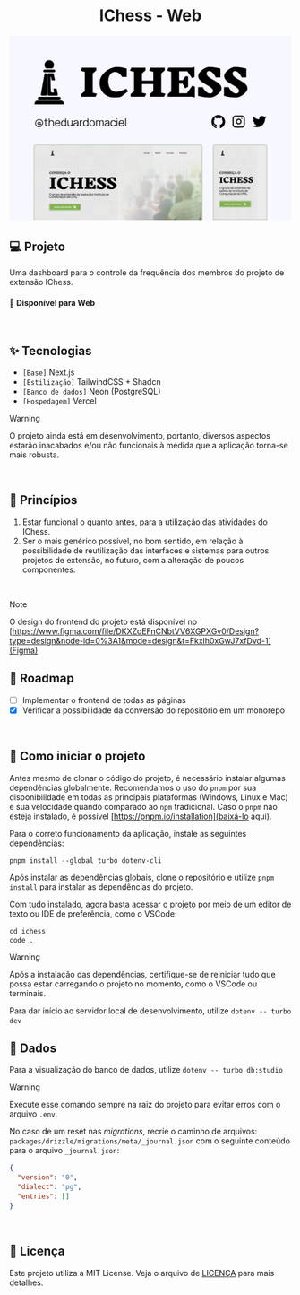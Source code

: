 <h1 align="center">
    IChess - Web
</h1>

<picture>
  <source media="(prefers-color-scheme: dark)" srcset="/.github/cover.png">
  <source media="(prefers-color-scheme: light)" srcset="/.github/cover_light.png">
    <img alt="Main project cover" src="/.github/cover_light.png">
</picture>

<br />

## 💻 Projeto

Uma dashboard para o controle da frequência dos membros do projeto de extensão IChess.

#### 🧭 Disponível para Web

<br />

## ✨ Tecnologias

- `[Base]` Next.js
- `[Estilização]` TailwindCSS + Shadcn
- `[Banco de dados]` Neon (PostgreSQL)
- `[Hospedagem]` Vercel

> [!WARNING]
> O projeto ainda está em desenvolvimento, portanto, diversos aspectos estarão inacabados e/ou não funcionais à medida que a aplicação torna-se mais robusta.

<br />

## 🧠 Princípios

1.  Estar funcional o quanto antes, para a utilização das atividades do IChess.
2.  Ser o mais genérico possível, no bom sentido, em relação à possibilidade de reutilização das interfaces e sistemas para outros projetos de extensão, no futuro, com a alteração de poucos componentes.

<br />

> [!NOTE]
> O design do frontend do projeto está disponível no [https://www.figma.com/file/DKXZoEFnCNbtVV6XGPXGv0/Design?type=design&node-id=0%3A1&mode=design&t=Fkxlh0xGwJ7xfDvd-1](Figma)

## 🚧 Roadmap

- [ ] Implementar o frontend de todas as páginas
- [x] Verificar a possibilidade da conversão do repositório em um monorepo

<br />

## 👣 Como iniciar o projeto

Antes mesmo de clonar o código do projeto, é necessário instalar algumas dependências globalmente. Recomendamos o uso do `pnpm` por sua disponibilidade em todas as principais plataformas (Windows, Linux e Mac) e sua velocidade quando comparado ao `npm` tradicional.
Caso o `pnpm` não esteja instalado, é possível [https://pnpm.io/installation](baixá-lo aqui).

Para o correto funcionamento da aplicação, instale as seguintes dependências:

```
pnpm install --global turbo dotenv-cli
```

Após instalar as dependências globais, clone o repositório e utilize `pnpm install` para instalar as dependências do projeto.

Com tudo instalado, agora basta acessar o projeto por meio de um editor de texto ou IDE de preferência, como o VSCode:

```
cd ichess
code .
```

> [!WARNING]
> Após a instalação das dependências, certifique-se de reiniciar tudo que possa estar carregando o projeto no momento, como o VSCode ou terminais.

Para dar início ao servidor local de desenvolvimento, utilize `dotenv -- turbo dev`

## 🎲 Dados

Para a visualização do banco de dados, utilize `dotenv -- turbo db:studio`

> [!WARNING]
> Execute esse comando sempre na raiz do projeto para evitar erros com o arquivo `.env`.

No caso de um reset nas _migrations_, recrie o caminho de arquivos: `packages/drizzle/migrations/meta/_journal.json` com o seguinte conteúdo para o arquivo `_journal.json`:

```json
{
  "version": "0",
  "dialect": "pg",
  "entries": []
}
```

<br />

## 📝 Licença

Este projeto utiliza a MIT License. Veja o arquivo de [LICENÇA](LICENSE) para mais detalhes.
